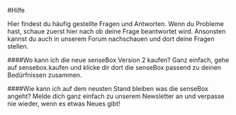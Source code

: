 #Hilfe


Hier findest du häufig gestellte Fragen und Antworten. Wenn du Probleme hast, schaue zuerst hier nach ob deine Frage beantwortet wird. Ansonsten kannst du auch in unserem Forum nachschauen und dort deine Fragen stellen.

####Wo kann ich die neue senseBox Version 2 kaufen?
Ganz einfach, gehe auf sensebox.kaufen und klicke dir dort die senseBox passend zu deinen Bedürfnissen zusammen.

####Wie kann ich auf dem neusten Stand bleiben was die senseBox angeht?
Melde dich ganz einfach zu unserem Newsletter an und verpasse nie wieder, wenn es etwas Neues gibt! 
